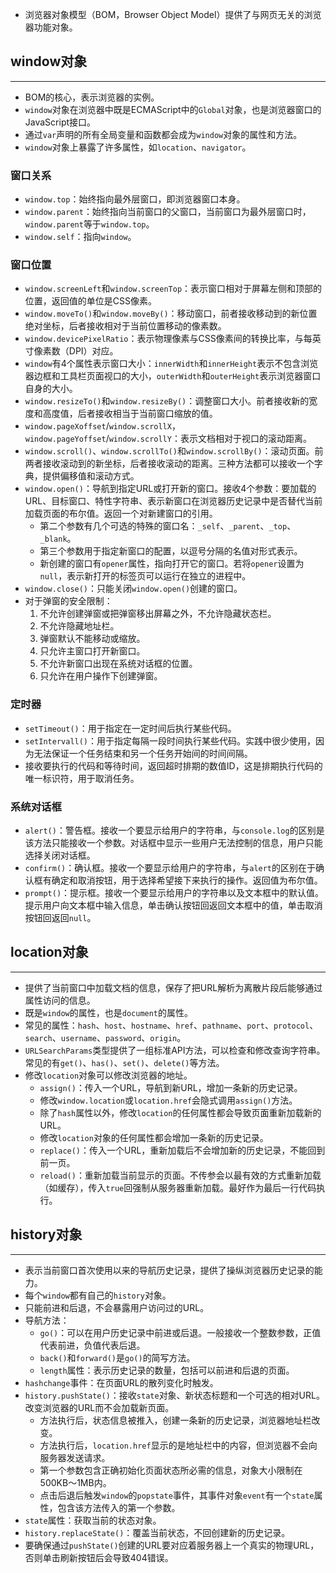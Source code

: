 * 浏览器对象模型（BOM，Browser Object Model）提供了与网页无关的浏览器功能对象。

## window对象
---
* BOM的核心，表示浏览器的实例。
* `window`对象在浏览器中既是ECMAScript中的`Global`对象，也是浏览器窗口的JavaScript接口。
* 通过`var`声明的所有全局变量和函数都会成为`window`对象的属性和方法。
* `window`对象上暴露了许多属性，如`location`、`navigator`。

### 窗口关系
* `window.top`：始终指向最外层窗口，即浏览器窗口本身。
* `window.parent`：始终指向当前窗口的父窗口，当前窗口为最外层窗口时，`window.parent`等于`window.top`。
* `window.self`：指向`window`。

### 窗口位置
* `window.screenLeft`和`window.screenTop`：表示窗口相对于屏幕左侧和顶部的位置，返回值的单位是CSS像素。
* `window.moveTo()`和`window.moveBy()`：移动窗口，前者接收移动到的新位置绝对坐标，后者接收相对于当前位置移动的像素数。
* `window.devicePixelRatio`：表示物理像素与CSS像素间的转换比率，与每英寸像素数（DPI）对应。
* `window`有4个属性表示窗口大小：`innerWidth`和`innerHeight`表示不包含浏览器边框和工具栏页面视口的大小，`outerWidth`和`outerHeight`表示浏览器窗口自身的大小。
* `window.resizeTo()`和`window.resizeBy()`：调整窗口大小。前者接收新的宽度和高度值，后者接收相当于当前窗口缩放的值。
* `window.pageXoffset`/`window.scrollX`，`window.pageYoffset`/`window.scrollY`：表示文档相对于视口的滚动距离。
* `window.scroll()`、`window.scrollTo()`和`window.scrollBy()`：滚动页面。前两者接收滚动到的新坐标，后者接收滚动的距离。三种方法都可以接收一个字典，提供偏移值和滚动方式。
* `window.open()`：导航到指定URL或打开新的窗口。接收4个参数：要加载的URL、目标窗口、特性字符串、表示新窗口在浏览器历史记录中是否替代当前加载页面的布尔值。返回一个对新建窗口的引用。
	* 第二个参数有几个可选的特殊的窗口名：`_self`、`_parent`、`_top`、`_blank`。
	* 第三个参数用于指定新窗口的配置，以逗号分隔的名值对形式表示。
	* 新创建的窗口有`opener`属性，指向打开它的窗口。若将`opener`设置为`null`，表示新打开的标签页可以运行在独立的进程中。
* `window.close()`：只能关闭`window.open()`创建的窗口。
* 对于弹窗的安全限制：
	1. 不允许创建弹窗或把弹窗移出屏幕之外，不允许隐藏状态栏。
	2. 不允许隐藏地址栏。
	3. 弹窗默认不能移动或缩放。
	4. 只允许主窗口打开新窗口。
	5. 不允许新窗口出现在系统对话框的位置。
	6. 只允许在用户操作下创建弹窗。

### 定时器
* `setTimeout()`：用于指定在一定时间后执行某些代码。
* `setIntervall()`：用于指定每隔一段时间执行某些代码。实践中很少使用，因为无法保证一个任务结束和另一个任务开始间的时间间隔。
* 接收要执行的代码和等待时间，返回超时排期的数值ID，这是排期执行代码的唯一标识符，用于取消任务。

### 系统对话框
* `alert()`：警告框。接收一个要显示给用户的字符串，与`console.log`的区别是该方法只能接收一个参数。对话框中显示一些用户无法控制的信息，用户只能选择关闭对话框。
* `confirm()`：确认框。接收一个要显示给用户的字符串，与`alert`的区别在于确认框有确定和取消按钮，用于选择希望接下来执行的操作。返回值为布尔值。
* `prompt()`：提示框。接收一个要显示给用户的字符串以及文本框中的默认值。提示用户向文本框中输入信息，单击确认按钮回返回文本框中的值，单击取消按钮回返回`null`。

## location对象
---
* 提供了当前窗口中加载文档的信息，保存了把URL解析为离散片段后能够通过属性访问的信息。
* 既是`window`的属性，也是`document`的属性。
* 常见的属性：`hash`、`host`、`hostname`、`href`、`pathname`、`port`、`protocol`、`search`、`username`、`password`、`origin`。
* `URLSearchParams`类型提供了一组标准API方法，可以检查和修改查询字符串。常见的有`get()`、`has()`、`set()`、`delete()`等方法。
* 修改`location`对象可以修改浏览器的地址。
	* `assign()`：传入一个URL，导航到新URL，增加一条新的历史记录。
	* 修改`window.location`或`location.href`会隐式调用`assign()`方法。
	* 除了`hash`属性以外，修改`location`的任何属性都会导致页面重新加载新的URL。
	* 修改`location`对象的任何属性都会增加一条新的历史记录。
	* `replace()`：传入一个URL，重新加载后不会增加新的历史记录，不能回到前一页。
	* `reload()`：重新加载当前显示的页面。不传参会以最有效的方式重新加载（如缓存），传入`true`回强制从服务器重新加载。最好作为最后一行代码执行。

## history对象
---
* 表示当前窗口首次使用以来的导航历史记录，提供了操纵浏览器历史记录的能力。
* 每个`window`都有自己的`history`对象。
* 只能前进和后退，不会暴露用户访问过的URL。
* 导航方法：
	* `go()`：可以在用户历史记录中前进或后退。一般接收一个整数参数，正值代表前进，负值代表后退。
	* `back()`和`forward()`是`go()`的简写方法。
	* `length`属性：表示历史记录的数量，包括可以前进和后退的页面。
* `hashchange`事件：在页面URL的散列变化时触发。
* `history.pushState()`：接收`state`对象、新状态标题和一个可选的相对URL。改变浏览器的URL而不会加载新页面。
	* 方法执行后，状态信息被推入，创建一条新的历史记录，浏览器地址栏改变。
	* 方法执行后，`location.href`显示的是地址栏中的内容，但浏览器不会向服务器发送请求。
	* 第一个参数包含正确初始化页面状态所必需的信息，对象大小限制在500KB～1MB内。
	* 点击后退后触发`window`的`popstate`事件，其事件对象`event`有一个`state`属性，包含该方法传入的第一个参数。
* `state`属性：获取当前的状态对象。
* `history.replaceState()`：覆盖当前状态，不回创建新的历史记录。
* 要确保通过`pushState()`创建的URL要对应着服务器上一个真实的物理URL，否则单击刷新按钮后会导致404错误。